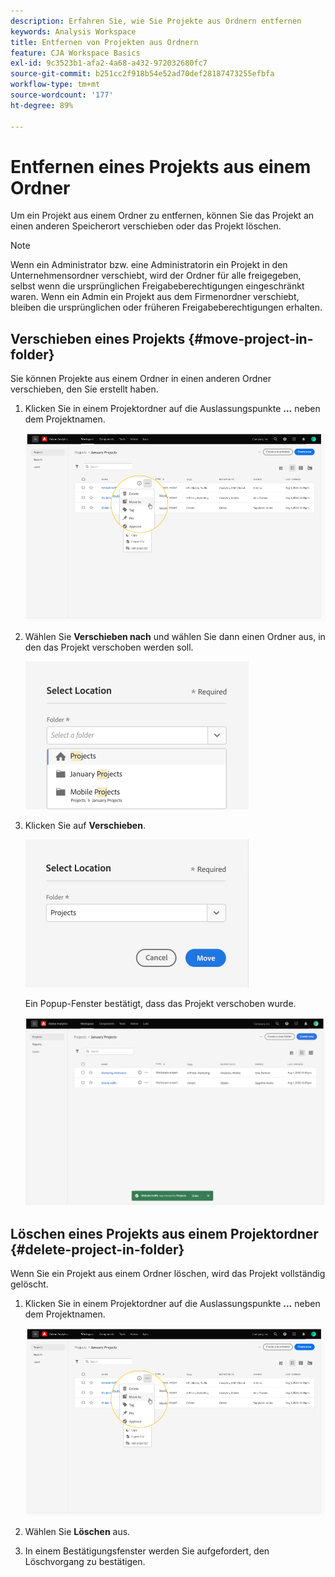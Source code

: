 ```yaml
---
description: Erfahren Sie, wie Sie Projekte aus Ordnern entfernen
keywords: Analysis Workspace
title: Entfernen von Projekten aus Ordnern
feature: CJA Workspace Basics
exl-id: 9c3523b1-afa2-4a68-a432-972032680fc7
source-git-commit: b251cc2f918b54e52ad70def28187473255efbfa
workflow-type: tm+mt
source-wordcount: '177'
ht-degree: 89%

---
```


# Entfernen eines Projekts aus einem Ordner

Um ein Projekt aus einem Ordner zu entfernen, können Sie das Projekt an einen anderen Speicherort verschieben oder das Projekt löschen.

>[!NOTE]
>
>Wenn ein Administrator bzw. eine Administratorin ein Projekt in den Unternehmensordner verschiebt, wird der Ordner für alle freigegeben, selbst wenn die ursprünglichen Freigabeberechtigungen eingeschränkt waren. Wenn ein Admin ein Projekt aus dem Firmenordner verschiebt, bleiben die ursprünglichen oder früheren Freigabeberechtigungen erhalten.

## Verschieben eines Projekts {#move-project-in-folder}

Sie können Projekte aus einem Ordner in einen anderen Ordner verschieben, den Sie erstellt haben.

1. Klicken Sie in einem Projektordner auf die Auslassungspunkte **...** neben dem Projektnamen.

   ![](/help/analysis-workspace/build-workspace-project/assets/move1.png)

1. Wählen Sie **Verschieben nach** und wählen Sie dann einen Ordner aus, in den das Projekt verschoben werden soll.

   ![](/help/analysis-workspace/build-workspace-project/assets/move-select-location.png)

1. Klicken Sie auf **Verschieben**.

   ![](/help/analysis-workspace/build-workspace-project/assets/move-click-move.png)

   Ein Popup-Fenster bestätigt, dass das Projekt verschoben wurde.

   ![](/help/analysis-workspace/build-workspace-project/assets/move-project-moved.png)

## Löschen eines Projekts aus einem Projektordner {#delete-project-in-folder}

Wenn Sie ein Projekt aus einem Ordner löschen, wird das Projekt vollständig gelöscht.

1. Klicken Sie in einem Projektordner auf die Auslassungspunkte **...** neben dem Projektnamen.

   ![](/help/analysis-workspace/build-workspace-project/assets/move1.png)

1. Wählen Sie **Löschen** aus.

1. In einem Bestätigungsfenster werden Sie aufgefordert, den Löschvorgang zu bestätigen.
